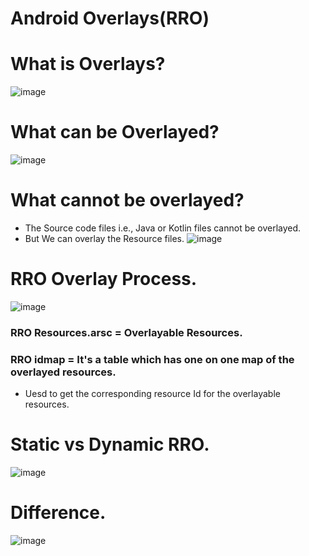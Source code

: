 # Android Overlays(RRO)


# What is Overlays?
![image](https://github.com/user-attachments/assets/7d80c963-bae2-49d2-b0cb-7f0749eac0a6)


# What can be Overlayed?
![image](https://github.com/user-attachments/assets/a3ec8a9e-113a-4d5c-8179-1cd8b64f1242)


# What cannot be overlayed?
- The Source code files i.e., Java or Kotlin files cannot be overlayed.
- But We can overlay the Resource files.
![image](https://github.com/user-attachments/assets/3877a818-98a1-4618-a705-dfd8a9d99435)


# RRO Overlay Process.

![image](https://github.com/user-attachments/assets/e5f41497-dc09-4d0d-9bfb-70616f577522)

### RRO Resources.arsc = Overlayable Resources.
### RRO idmap = It's a table which has one on one map of the overlayed resources.
 - Uesd to get the corresponding resource Id for the overlayable resources.


# Static vs Dynamic RRO.
![image](https://github.com/user-attachments/assets/f0b2ca0b-d373-4b0d-80d8-1730634666d7)


# Difference.
![image](https://github.com/user-attachments/assets/963edc10-6734-4b50-84d0-4daabfc37101)
